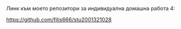 Линк към моето репозитори за индивидуална домашна работа 4:

https://github.com/filis666/stu2001321028
